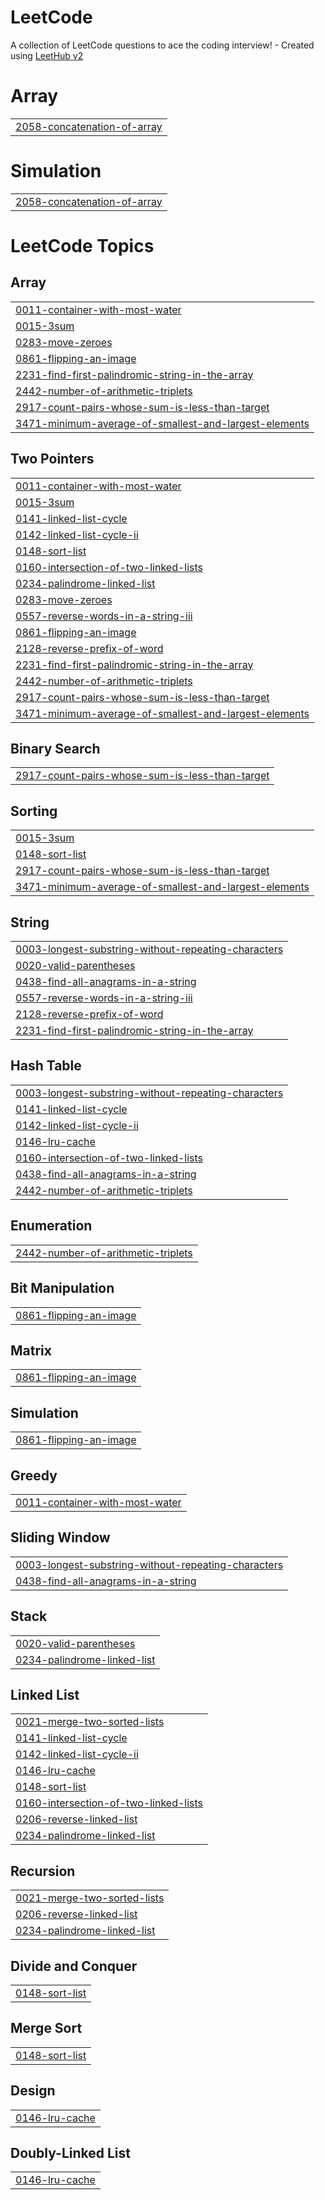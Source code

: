 # LeetCode
A collection of LeetCode questions to ace the coding interview! - Created using [LeetHub v2](https://github.com/arunbhardwaj/LeetHub-2.0)


# Array
|  |
| ------- |
| [2058-concatenation-of-array](https://github.com/Shourya4641/LeetCode/tree/master/2058-concatenation-of-array) |
# Simulation
|  |
| ------- |
| [2058-concatenation-of-array](https://github.com/Shourya4641/LeetCode/tree/master/2058-concatenation-of-array) |
<!---LeetCode Topics Start-->
# LeetCode Topics
## Array
|  |
| ------- |
| [0011-container-with-most-water](https://github.com/Shourya4641/LeetCode/tree/master/0011-container-with-most-water) |
| [0015-3sum](https://github.com/Shourya4641/LeetCode/tree/master/0015-3sum) |
| [0283-move-zeroes](https://github.com/Shourya4641/LeetCode/tree/master/0283-move-zeroes) |
| [0861-flipping-an-image](https://github.com/Shourya4641/LeetCode/tree/master/0861-flipping-an-image) |
| [2231-find-first-palindromic-string-in-the-array](https://github.com/Shourya4641/LeetCode/tree/master/2231-find-first-palindromic-string-in-the-array) |
| [2442-number-of-arithmetic-triplets](https://github.com/Shourya4641/LeetCode/tree/master/2442-number-of-arithmetic-triplets) |
| [2917-count-pairs-whose-sum-is-less-than-target](https://github.com/Shourya4641/LeetCode/tree/master/2917-count-pairs-whose-sum-is-less-than-target) |
| [3471-minimum-average-of-smallest-and-largest-elements](https://github.com/Shourya4641/LeetCode/tree/master/3471-minimum-average-of-smallest-and-largest-elements) |
## Two Pointers
|  |
| ------- |
| [0011-container-with-most-water](https://github.com/Shourya4641/LeetCode/tree/master/0011-container-with-most-water) |
| [0015-3sum](https://github.com/Shourya4641/LeetCode/tree/master/0015-3sum) |
| [0141-linked-list-cycle](https://github.com/Shourya4641/LeetCode/tree/master/0141-linked-list-cycle) |
| [0142-linked-list-cycle-ii](https://github.com/Shourya4641/LeetCode/tree/master/0142-linked-list-cycle-ii) |
| [0148-sort-list](https://github.com/Shourya4641/LeetCode/tree/master/0148-sort-list) |
| [0160-intersection-of-two-linked-lists](https://github.com/Shourya4641/LeetCode/tree/master/0160-intersection-of-two-linked-lists) |
| [0234-palindrome-linked-list](https://github.com/Shourya4641/LeetCode/tree/master/0234-palindrome-linked-list) |
| [0283-move-zeroes](https://github.com/Shourya4641/LeetCode/tree/master/0283-move-zeroes) |
| [0557-reverse-words-in-a-string-iii](https://github.com/Shourya4641/LeetCode/tree/master/0557-reverse-words-in-a-string-iii) |
| [0861-flipping-an-image](https://github.com/Shourya4641/LeetCode/tree/master/0861-flipping-an-image) |
| [2128-reverse-prefix-of-word](https://github.com/Shourya4641/LeetCode/tree/master/2128-reverse-prefix-of-word) |
| [2231-find-first-palindromic-string-in-the-array](https://github.com/Shourya4641/LeetCode/tree/master/2231-find-first-palindromic-string-in-the-array) |
| [2442-number-of-arithmetic-triplets](https://github.com/Shourya4641/LeetCode/tree/master/2442-number-of-arithmetic-triplets) |
| [2917-count-pairs-whose-sum-is-less-than-target](https://github.com/Shourya4641/LeetCode/tree/master/2917-count-pairs-whose-sum-is-less-than-target) |
| [3471-minimum-average-of-smallest-and-largest-elements](https://github.com/Shourya4641/LeetCode/tree/master/3471-minimum-average-of-smallest-and-largest-elements) |
## Binary Search
|  |
| ------- |
| [2917-count-pairs-whose-sum-is-less-than-target](https://github.com/Shourya4641/LeetCode/tree/master/2917-count-pairs-whose-sum-is-less-than-target) |
## Sorting
|  |
| ------- |
| [0015-3sum](https://github.com/Shourya4641/LeetCode/tree/master/0015-3sum) |
| [0148-sort-list](https://github.com/Shourya4641/LeetCode/tree/master/0148-sort-list) |
| [2917-count-pairs-whose-sum-is-less-than-target](https://github.com/Shourya4641/LeetCode/tree/master/2917-count-pairs-whose-sum-is-less-than-target) |
| [3471-minimum-average-of-smallest-and-largest-elements](https://github.com/Shourya4641/LeetCode/tree/master/3471-minimum-average-of-smallest-and-largest-elements) |
## String
|  |
| ------- |
| [0003-longest-substring-without-repeating-characters](https://github.com/Shourya4641/LeetCode/tree/master/0003-longest-substring-without-repeating-characters) |
| [0020-valid-parentheses](https://github.com/Shourya4641/LeetCode/tree/master/0020-valid-parentheses) |
| [0438-find-all-anagrams-in-a-string](https://github.com/Shourya4641/LeetCode/tree/master/0438-find-all-anagrams-in-a-string) |
| [0557-reverse-words-in-a-string-iii](https://github.com/Shourya4641/LeetCode/tree/master/0557-reverse-words-in-a-string-iii) |
| [2128-reverse-prefix-of-word](https://github.com/Shourya4641/LeetCode/tree/master/2128-reverse-prefix-of-word) |
| [2231-find-first-palindromic-string-in-the-array](https://github.com/Shourya4641/LeetCode/tree/master/2231-find-first-palindromic-string-in-the-array) |
## Hash Table
|  |
| ------- |
| [0003-longest-substring-without-repeating-characters](https://github.com/Shourya4641/LeetCode/tree/master/0003-longest-substring-without-repeating-characters) |
| [0141-linked-list-cycle](https://github.com/Shourya4641/LeetCode/tree/master/0141-linked-list-cycle) |
| [0142-linked-list-cycle-ii](https://github.com/Shourya4641/LeetCode/tree/master/0142-linked-list-cycle-ii) |
| [0146-lru-cache](https://github.com/Shourya4641/LeetCode/tree/master/0146-lru-cache) |
| [0160-intersection-of-two-linked-lists](https://github.com/Shourya4641/LeetCode/tree/master/0160-intersection-of-two-linked-lists) |
| [0438-find-all-anagrams-in-a-string](https://github.com/Shourya4641/LeetCode/tree/master/0438-find-all-anagrams-in-a-string) |
| [2442-number-of-arithmetic-triplets](https://github.com/Shourya4641/LeetCode/tree/master/2442-number-of-arithmetic-triplets) |
## Enumeration
|  |
| ------- |
| [2442-number-of-arithmetic-triplets](https://github.com/Shourya4641/LeetCode/tree/master/2442-number-of-arithmetic-triplets) |
## Bit Manipulation
|  |
| ------- |
| [0861-flipping-an-image](https://github.com/Shourya4641/LeetCode/tree/master/0861-flipping-an-image) |
## Matrix
|  |
| ------- |
| [0861-flipping-an-image](https://github.com/Shourya4641/LeetCode/tree/master/0861-flipping-an-image) |
## Simulation
|  |
| ------- |
| [0861-flipping-an-image](https://github.com/Shourya4641/LeetCode/tree/master/0861-flipping-an-image) |
## Greedy
|  |
| ------- |
| [0011-container-with-most-water](https://github.com/Shourya4641/LeetCode/tree/master/0011-container-with-most-water) |
## Sliding Window
|  |
| ------- |
| [0003-longest-substring-without-repeating-characters](https://github.com/Shourya4641/LeetCode/tree/master/0003-longest-substring-without-repeating-characters) |
| [0438-find-all-anagrams-in-a-string](https://github.com/Shourya4641/LeetCode/tree/master/0438-find-all-anagrams-in-a-string) |
## Stack
|  |
| ------- |
| [0020-valid-parentheses](https://github.com/Shourya4641/LeetCode/tree/master/0020-valid-parentheses) |
| [0234-palindrome-linked-list](https://github.com/Shourya4641/LeetCode/tree/master/0234-palindrome-linked-list) |
## Linked List
|  |
| ------- |
| [0021-merge-two-sorted-lists](https://github.com/Shourya4641/LeetCode/tree/master/0021-merge-two-sorted-lists) |
| [0141-linked-list-cycle](https://github.com/Shourya4641/LeetCode/tree/master/0141-linked-list-cycle) |
| [0142-linked-list-cycle-ii](https://github.com/Shourya4641/LeetCode/tree/master/0142-linked-list-cycle-ii) |
| [0146-lru-cache](https://github.com/Shourya4641/LeetCode/tree/master/0146-lru-cache) |
| [0148-sort-list](https://github.com/Shourya4641/LeetCode/tree/master/0148-sort-list) |
| [0160-intersection-of-two-linked-lists](https://github.com/Shourya4641/LeetCode/tree/master/0160-intersection-of-two-linked-lists) |
| [0206-reverse-linked-list](https://github.com/Shourya4641/LeetCode/tree/master/0206-reverse-linked-list) |
| [0234-palindrome-linked-list](https://github.com/Shourya4641/LeetCode/tree/master/0234-palindrome-linked-list) |
## Recursion
|  |
| ------- |
| [0021-merge-two-sorted-lists](https://github.com/Shourya4641/LeetCode/tree/master/0021-merge-two-sorted-lists) |
| [0206-reverse-linked-list](https://github.com/Shourya4641/LeetCode/tree/master/0206-reverse-linked-list) |
| [0234-palindrome-linked-list](https://github.com/Shourya4641/LeetCode/tree/master/0234-palindrome-linked-list) |
## Divide and Conquer
|  |
| ------- |
| [0148-sort-list](https://github.com/Shourya4641/LeetCode/tree/master/0148-sort-list) |
## Merge Sort
|  |
| ------- |
| [0148-sort-list](https://github.com/Shourya4641/LeetCode/tree/master/0148-sort-list) |
## Design
|  |
| ------- |
| [0146-lru-cache](https://github.com/Shourya4641/LeetCode/tree/master/0146-lru-cache) |
## Doubly-Linked List
|  |
| ------- |
| [0146-lru-cache](https://github.com/Shourya4641/LeetCode/tree/master/0146-lru-cache) |
<!---LeetCode Topics End-->